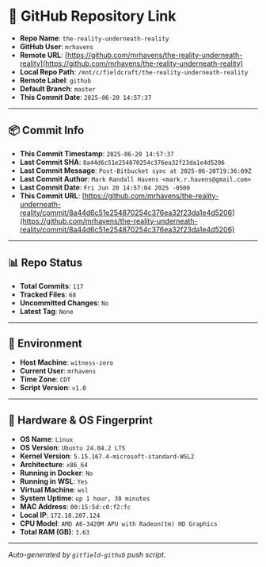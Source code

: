 # 🔗 GitHub Repository Link

- **Repo Name**: `the-reality-underneath-reality`
- **GitHub User**: `mrhavens`
- **Remote URL**: [https://github.com/mrhavens/the-reality-underneath-reality](https://github.com/mrhavens/the-reality-underneath-reality)
- **Local Repo Path**: `/mnt/c/fieldcraft/the-reality-underneath-reality`
- **Remote Label**: `github`
- **Default Branch**: `master`
- **This Commit Date**: `2025-06-20 14:57:37`

---

## 📦 Commit Info

- **This Commit Timestamp**: `2025-06-20 14:57:37`
- **Last Commit SHA**: `8a44d6c51e254870254c376ea32f23da1e4d5206`
- **Last Commit Message**: `Post-Bitbucket sync at 2025-06-20T19:36:09Z`
- **Last Commit Author**: `Mark Randall Havens <mark.r.havens@gmail.com>`
- **Last Commit Date**: `Fri Jun 20 14:57:04 2025 -0500`
- **This Commit URL**: [https://github.com/mrhavens/the-reality-underneath-reality/commit/8a44d6c51e254870254c376ea32f23da1e4d5206](https://github.com/mrhavens/the-reality-underneath-reality/commit/8a44d6c51e254870254c376ea32f23da1e4d5206)

---

## 📊 Repo Status

- **Total Commits**: `117`
- **Tracked Files**: `68`
- **Uncommitted Changes**: `No`
- **Latest Tag**: `None`

---

## 🧭 Environment

- **Host Machine**: `witness-zero`
- **Current User**: `mrhavens`
- **Time Zone**: `CDT`
- **Script Version**: `v1.0`

---

## 🧬 Hardware & OS Fingerprint

- **OS Name**: `Linux`
- **OS Version**: `Ubuntu 24.04.2 LTS`
- **Kernel Version**: `5.15.167.4-microsoft-standard-WSL2`
- **Architecture**: `x86_64`
- **Running in Docker**: `No`
- **Running in WSL**: `Yes`
- **Virtual Machine**: `wsl`
- **System Uptime**: `up 1 hour, 30 minutes`
- **MAC Address**: `00:15:5d:c0:f2:fc`
- **Local IP**: `172.18.207.124`
- **CPU Model**: `AMD A6-3420M APU with Radeon(tm) HD Graphics`
- **Total RAM (GB)**: `3.63`

---

_Auto-generated by `gitfield-github` push script._
